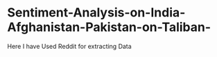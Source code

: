 # Sentiment-Analysis-on-India-Afghanistan-Pakistan-on-Taliban-
Here I have Used Reddit for extracting Data
